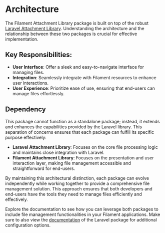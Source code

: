 # Architecture

The Filament Attachment Library package is built on top of the robust [Laravel Attachment Library](https://github.com/VanOns/laravel-attachment-library). Understanding the architecture and the relationship between these two packages is crucial for effective implementation.

## Key Responsibilities:

- **User Interface**: Offer a sleek and easy-to-navigate interface for managing files.
- **Integration**: Seamlessly integrate with Filament resources to enhance user interactions.
- **User Experience**: Prioritize ease of use, ensuring that end-users can manage files effortlessly.

## Dependency

This package cannot function as a standalone package; instead, it extends and enhances the capabilities provided by the Laravel library. This separation of concerns ensures that each package can fulfill its specific purpose effectively:

- **Laravel Attachment Library**: Focuses on the core file processing logic and maintains close integration with Laravel.
- **Filament Attachment Library**: Focuses on the presentation and user interaction layer, making file management accessible and straightforward for end-users.

By maintaining this architectural distinction, each package can evolve independently while working together to provide a comprehensive file management solution. This approach ensures that both developers and end-users have the tools they need to manage files efficiently and effectively.

Explore the documentation to see how you can leverage both packages to include file management functionalities in your Filament applications. Make sure to also view the [documentation](https://github.com/VanOns/laravel-attachment-library/docs) of the Laravel package for additional configuration options.